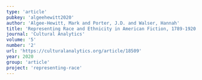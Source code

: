 ```yaml
---
type: 'article'
pubkey: 'algeehewitt2020'
author: 'Algee-Hewitt, Mark and Porter, J.D. and Walser, Hannah'
title: 'Representing Race and Ethnicity in American Fiction, 1789-1920'
journal: 'Cultural Analytics'
volume: '5'
number: '2'
url: 'https://culturalanalytics.org/article/18509'
year: 2020
group: 'article'
project: 'representing-race'
---
```

